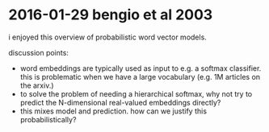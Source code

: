 
# 2016-01-29 bengio et al 2003

i enjoyed this overview of probabilistic word vector models.

discussion points:

* word embeddings are typically used as input to e.g. a softmax classifier. this is problematic when we have a large vocabulary (e.g. 1M articles on the arxiv.)
* to solve the problem of needing a hierarchical softmax, why not try to predict the N-dimensional real-valued embeddings directly?
* this mixes model and prediction. how can we justify this probabilistically?